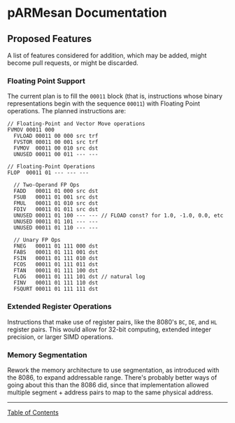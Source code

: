 # pARMesan Documentation

## Proposed Features

A list of features considered for addition, which may be added, might become pull requests, or might be discarded.

### Floating Point Support
The current plan is to fill the `00011` block (that is, instructions whose binary representations begin with the sequence `00011`) with Floating Point operations. The planned instructions are:
```
// Floating-Point and Vector Move operations
FVMOV 00011 000
  FVLOAD 00011 00 000 src trf
  FVSTOR 00011 00 001 src trf
  FVMOV  00011 00 010 src dst
  UNUSED 00011 00 011 --- ---

// Floating-Point Operations
FLOP  00011 01 --- --- --- 

  // Two-Operand FP Ops
  FADD   00011 01 000 src dst
  FSUB   00011 01 001 src dst
  FMUL   00011 01 010 src dst
  FDIV   00011 01 011 src dst
  UNUSED 00011 01 100 --- --- // FLOAD const? for 1.0, -1.0, 0.0, etc
  UNUSED 00011 01 101 --- ---
  UNUSED 00011 01 110 --- ---

  // Unary FP Ops
  FNEG   00011 01 111 000 dst
  FABS   00011 01 111 001 dst
  FSIN   00011 01 111 010 dst
  FCOS   00011 01 111 011 dst
  FTAN   00011 01 111 100 dst
  FLOG   00011 01 111 101 dst // natural log
  FINV   00011 01 111 110 dst
  FSQURT 00011 01 111 111 dst
```

### Extended Register Operations
Instructions that make use of register pairs, like the 8080's `BC`, `DE`, and `HL` register pairs. This would allow for 32-bit computing, extended integer precision, or larger SIMD operations.

### Memory Segmentation
Rework the memory architecture to use segmentation, as introduced with the 8086, to expand addressable range. There's probably better ways of going about this than the 8086 did, since that implementation allowed multiple segment + address pairs to map to the same physical address.

---

[Table of Contents](index.md)